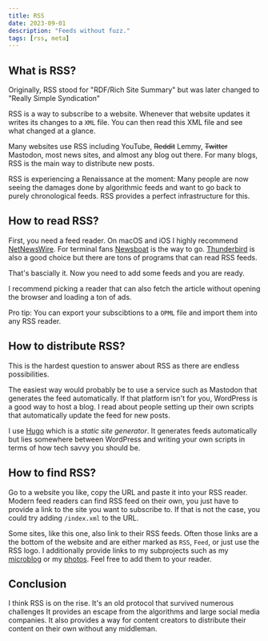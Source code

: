 ```yaml
---
title: RSS
date: 2023-09-01
description: "Feeds without fuzz."
tags: [rss, meta]
---
```

## What is RSS?

Originally, RSS stood for "RDF/Rich Site Summary" but was later changed to "Really Simple Syndication"

RSS is a way to subscribe to a website.
Whenever that website updates it writes its changes to a `XML` file.
You can then read this XML file and see what changed at a glance.

Many websites use RSS including YouTube, ~~Reddit~~ Lemmy, ~~Twitter~~ Mastodon, most news sites, and almost any blog out there.
For many blogs, RSS is the main way to distribute new posts.

RSS is experiencing a Renaissance at the moment:
Many people are now seeing the damages done by algorithmic feeds and want to go back to purely chronological feeds.
RSS provides a perfect infrastructure for this.

## How to read RSS?

First, you need a feed reader. On macOS and iOS I highly recommend [NetNewsWire](https://netnewswire.com).
For terminal fans [Newsboat](https://newsboat.org) is the way to go.
[Thunderbird](https://www.thunderbird.net/) is also a good choice but there are tons of programs that can read RSS feeds.

That's bascially it. Now you need to add some feeds and you are ready.

I recommend picking a reader that can also fetch the article without opening the browser and loading a ton of ads.

Pro tip: You can export your subscibtions to a `OPML` file and import them into any RSS reader.

## How to distribute RSS?

This is the hardest question to answer about RSS as there are endless possibilities.

The easiest way would probably be to use a service such as Mastodon that generates the feed automatically.
If that platform isn't for you, WordPress is a good way to host a blog.
I read about people setting up their own scripts that automatically update the feed for new posts.

I use [Hugo](https://gohugo.io) which is a *static site generator*.
It generates feeds automatically but lies somewhere between WordPress and writing your own scripts in terms of how tech savvy you should be.

## How to find RSS?

Go to a website you like, copy the URL and paste it into your RSS reader.
Modern feed readers can find RSS feed on their own, you just have to provide a link to the site you want to subscribe to.
If that is not the case, you could try adding `/index.xml` to the URL.

Some sites, like this one, also link to their RSS feeds.
Often those links are a the bottom of the website and are either marked as `RSS`, `Feed`, or just use the RSS logo.
I additionally provide links to my subprojects such as my [microblog](/micro) or my [photos](/fotos).
Feel free to add them to your reader.

## Conclusion

I think RSS is on the rise.
It's an old protocol that survived numerous challenges
It provides an escape from the algorithms and large social media companies.
It also provides a way for content creators to distribute their content on their own without any middleman.
